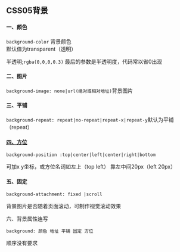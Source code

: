 ## CSS05背景

#### 一、颜色

`background-color` 背景颜色<br/>默认值为transparent（透明）

半透明;`rgba(0,0,0,0.3)` 最后的参数是半透明度，代码常以省0出现

#### 二、图片

`background-image: none|url(绝对或相对地址)`背景图片

#### 三、平铺

`background-repeat: repeat|no-repeat|repeat-x|repeat-y`默认为平铺（repeat）

#### <u>四、方位</u>

`background-position :top|center|left|center|right|bottom`

可加x y坐标，或方位名词如左上（top left） 靠左中间20px（left 20px）

#### 五、固定

`background-attachment: fixed |scroll`

背景图片是否随着页面滚动，可制作视觉滚动效果

六、背景属性连写

`background: 颜色 地址 平铺 固定 方位`

顺序没有要求